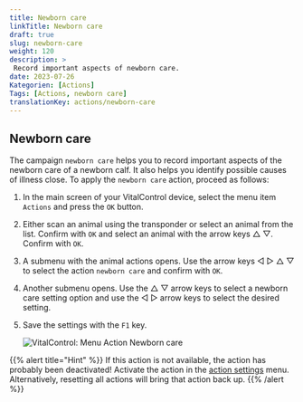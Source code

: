 ```yaml
---
title: Newborn care
linkTitle: Newborn care
draft: true
slug: newborn-care
weight: 120
description: >
 Record important aspects of newborn care.
date: 2023-07-26
Kategorien: [Actions]
Tags: [Actions, newborn care]
translationKey: actions/newborn-care
---
```


## Newborn care

The campaign `newborn care` helps you to record important aspects of the newborn care of a newborn calf. It also helps you identify possible causes of illness
close. To apply the `newborn care` action, proceed as follows:

1. In the main screen of your VitalControl device, select the menu item `Actions` and press the `OK` button.

2. Either scan an animal using the transponder or select an animal from the list. Confirm with `OK` and select an animal with the arrow keys △ ▽. Confirm with `OK`.

3. A submenu with the animal actions opens. Use the arrow keys ◁ ▷ △ ▽ to select the action `newborn care` and confirm with `OK`.

4. Another submenu opens. Use the △ ▽ arrow keys to select a newborn care setting option and use the ◁ ▷ arrow keys to select the desired setting.

5. Save the settings with the `F1` key.

    ![VitalControl: Menu Action Newborn care](../images/newborncare.png "Newborn care")

{{% alert title="Hint" %}}
If this action is not available, the action has probably been deactivated! Activate the action in the [action settings](../settings/) menu. Alternatively, resetting all actions will bring that action back up.
{{% /alert %}}
